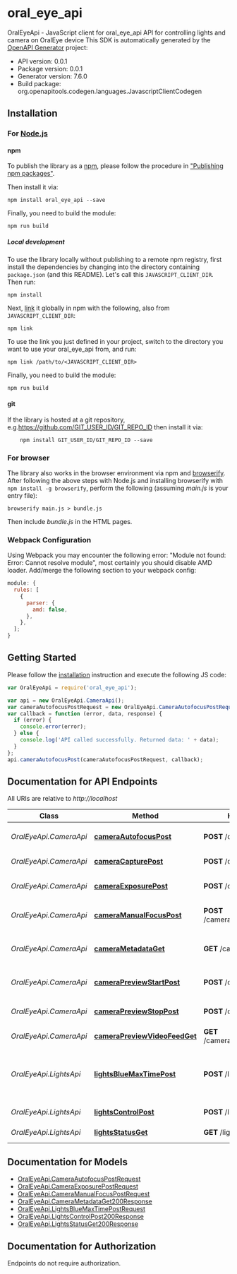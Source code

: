 # oral_eye_api

OralEyeApi - JavaScript client for oral_eye_api
API for controlling lights and camera on OralEye device
This SDK is automatically generated by the [OpenAPI Generator](https://openapi-generator.tech) project:

- API version: 0.0.1
- Package version: 0.0.1
- Generator version: 7.6.0
- Build package: org.openapitools.codegen.languages.JavascriptClientCodegen

## Installation

### For [Node.js](https://nodejs.org/)

#### npm

To publish the library as a [npm](https://www.npmjs.com/), please follow the procedure in ["Publishing npm packages"](https://docs.npmjs.com/getting-started/publishing-npm-packages).

Then install it via:

```shell
npm install oral_eye_api --save
```

Finally, you need to build the module:

```shell
npm run build
```

##### Local development

To use the library locally without publishing to a remote npm registry, first install the dependencies by changing into the directory containing `package.json` (and this README). Let's call this `JAVASCRIPT_CLIENT_DIR`. Then run:

```shell
npm install
```

Next, [link](https://docs.npmjs.com/cli/link) it globally in npm with the following, also from `JAVASCRIPT_CLIENT_DIR`:

```shell
npm link
```

To use the link you just defined in your project, switch to the directory you want to use your oral_eye_api from, and run:

```shell
npm link /path/to/<JAVASCRIPT_CLIENT_DIR>
```

Finally, you need to build the module:

```shell
npm run build
```

#### git

If the library is hosted at a git repository, e.g.https://github.com/GIT_USER_ID/GIT_REPO_ID
then install it via:

```shell
    npm install GIT_USER_ID/GIT_REPO_ID --save
```

### For browser

The library also works in the browser environment via npm and [browserify](http://browserify.org/). After following
the above steps with Node.js and installing browserify with `npm install -g browserify`,
perform the following (assuming _main.js_ is your entry file):

```shell
browserify main.js > bundle.js
```

Then include _bundle.js_ in the HTML pages.

### Webpack Configuration

Using Webpack you may encounter the following error: "Module not found: Error:
Cannot resolve module", most certainly you should disable AMD loader. Add/merge
the following section to your webpack config:

```javascript
module: {
  rules: [
    {
      parser: {
        amd: false,
      },
    },
  ];
}
```

## Getting Started

Please follow the [installation](#installation) instruction and execute the following JS code:

```javascript
var OralEyeApi = require('oral_eye_api');

var api = new OralEyeApi.CameraApi();
var cameraAutofocusPostRequest = new OralEyeApi.CameraAutofocusPostRequest(); // {CameraAutofocusPostRequest}
var callback = function (error, data, response) {
  if (error) {
    console.error(error);
  } else {
    console.log('API called successfully. Returned data: ' + data);
  }
};
api.cameraAutofocusPost(cameraAutofocusPostRequest, callback);
```

## Documentation for API Endpoints

All URIs are relative to _http://localhost_

| Class                  | Method                                                                       | HTTP request                       | Description                                      |
| ---------------------- | ---------------------------------------------------------------------------- | ---------------------------------- | ------------------------------------------------ |
| _OralEyeApi.CameraApi_ | [**cameraAutofocusPost**](docs/CameraApi.md#cameraAutofocusPost)             | **POST** /camera/autofocus         | Set auto-focus on/off                            |
| _OralEyeApi.CameraApi_ | [**cameraCapturePost**](docs/CameraApi.md#cameraCapturePost)                 | **POST** /camera/capture           | Capture raw image                                |
| _OralEyeApi.CameraApi_ | [**cameraExposurePost**](docs/CameraApi.md#cameraExposurePost)               | **POST** /camera/exposure          | Set exposure time                                |
| _OralEyeApi.CameraApi_ | [**cameraManualFocusPost**](docs/CameraApi.md#cameraManualFocusPost)         | **POST** /camera/manual_focus      | Set manual focus distance                        |
| _OralEyeApi.CameraApi_ | [**cameraMetadataGet**](docs/CameraApi.md#cameraMetadataGet)                 | **GET** /camera/metadata           | Retrieve metadata of a capture                   |
| _OralEyeApi.CameraApi_ | [**cameraPreviewStartPost**](docs/CameraApi.md#cameraPreviewStartPost)       | **POST** /camera/preview/start     | Start camera preview                             |
| _OralEyeApi.CameraApi_ | [**cameraPreviewStopPost**](docs/CameraApi.md#cameraPreviewStopPost)         | **POST** /camera/preview/stop      | Stop camera preview                              |
| _OralEyeApi.CameraApi_ | [**cameraPreviewVideoFeedGet**](docs/CameraApi.md#cameraPreviewVideoFeedGet) | **GET** /camera/preview/video_feed | Get MJPEG video feed                             |
| _OralEyeApi.LightsApi_ | [**lightsBlueMaxTimePost**](docs/LightsApi.md#lightsBlueMaxTimePost)         | **POST** /lights/blue/max_time     | Set blue light maximum on time for health safety |
| _OralEyeApi.LightsApi_ | [**lightsControlPost**](docs/LightsApi.md#lightsControlPost)                 | **POST** /lights/control           | Set lights on/off                                |
| _OralEyeApi.LightsApi_ | [**lightsStatusGet**](docs/LightsApi.md#lightsStatusGet)                     | **GET** /lights/status             | Get status of the lights                         |

## Documentation for Models

- [OralEyeApi.CameraAutofocusPostRequest](docs/CameraAutofocusPostRequest.md)
- [OralEyeApi.CameraExposurePostRequest](docs/CameraExposurePostRequest.md)
- [OralEyeApi.CameraManualFocusPostRequest](docs/CameraManualFocusPostRequest.md)
- [OralEyeApi.CameraMetadataGet200Response](docs/CameraMetadataGet200Response.md)
- [OralEyeApi.LightsBlueMaxTimePostRequest](docs/LightsBlueMaxTimePostRequest.md)
- [OralEyeApi.LightsControlPost200Response](docs/LightsControlPost200Response.md)
- [OralEyeApi.LightsStatusGet200Response](docs/LightsStatusGet200Response.md)

## Documentation for Authorization

Endpoints do not require authorization.
